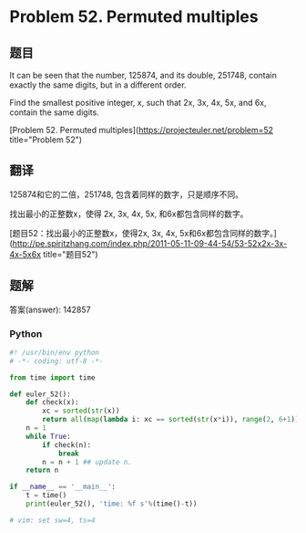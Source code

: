 Problem 52. Permuted multiples
========================================

## 题目

It can be seen that the number, 125874, and its double, 251748, contain exactly the same digits, but in a different order.

Find the smallest positive integer, x, such that 2x, 3x, 4x, 5x, and 6x, contain the same digits.

[Problem 52. Permuted multiples](https://projecteuler.net/problem=52 title="Problem 52")

## 翻译

125874和它的二倍，251748, 包含着同样的数字，只是顺序不同。

找出最小的正整数x，使得 2x, 3x, 4x, 5x, 和6x都包含同样的数字。

[题目52：找出最小的正整数x，使得2x, 3x, 4x, 5x和6x都包含同样的数字。](http://pe.spiritzhang.com/index.php/2011-05-11-09-44-54/53-52x2x-3x-4x-5x6x title="题目52")

## 题解

答案(answer): 142857

### Python

~~~python
#! /usr/bin/env python
# -*- coding: utf-8 -*-

from time import time

def euler_52():
    def check(x):
        xc = sorted(str(x))
        return all(map(lambda i: xc == sorted(str(x*i)), range(2, 6+1)))
    n = 1
    while True:
        if check(n):
            break
        n = n + 1 ## update n.
    return n

if __name__ == '__main__':
    t = time()
    print(euler_52(), 'time: %f s'%(time()-t))

# vim: set sw=4, ts=4
~~~
